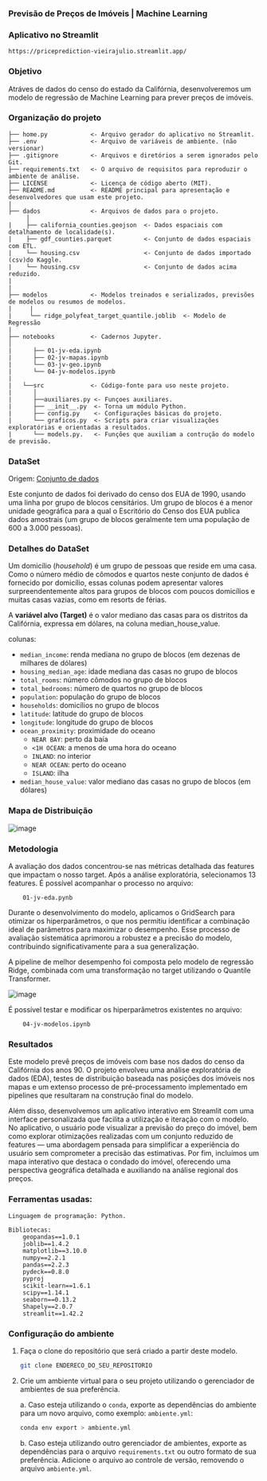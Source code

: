 ### Previsão de Preços de Imóveis | Machine Learning

### Aplicativo no Streamlit

    https://priceprediction-vieirajulio.streamlit.app/

### Objetivo 

Atráves de dados do censo do estado da Califórnia, desenvolveremos um modelo de regressão de Machine Learning para prever preços de imóveis. 

### Organização do projeto

```
├── home.py            <- Arquivo gerador do aplicativo no Streamlit.
├── .env               <- Arquivo de variáveis de ambiente. (não versionar)
├── .gitignore         <- Arquivos e diretórios a serem ignorados pelo Git.
├── requirements.txt   <- O arquivo de requisitos para reproduzir o ambiente de análise.
├── LICENSE            <- Licença de código aberto (MIT).
├── README.md          <- README principal para apresentação e desenvolvedores que usam este projeto.
|
├── dados              <- Arquivos de dados para o projeto.
     │
|    ├── california_counties.geojson  <- Dados espaciais com detalhamento de localidade(s).
|    ├── gdf_counties.parquet         <- Conjunto de dados espaciais com ETL.
|    └── housing.csv                  <- Conjunto de dados importado (csv)do Kaggle.
|    └── housing.csv                  <- Conjunto de dados acima reduzido.
|
|
├── modelos            <- Modelos treinados e serializados, previsões de modelos ou resumos de modelos.
|     |
|     └── ridge_polyfeat_target_quantile.joblib  <- Modelo de Regressão
|
├── notebooks          <- Cadernos Jupyter.
│
|      ├── 01-jv-eda.ipynb  
|      ├── 02-jv-mapas.ipynb    
|      └── 03-jv-geo.ipynb 
|      └── 04-jv-modelos.ipynb 
|
|   └──src             <- Código-fonte para uso neste projeto.
|      │
|      ├──auxiliares.py <- Funçoes auxiliares.
|      ├── __init__.py  <- Torna um módulo Python.
|      ├── config.py    <- Configurações básicas do projeto.
|      └── graficos.py  <- Scripts para criar visualizações exploratórias e orientadas a resultados.
|      └── models.py.   <- Funções que auxiliam a contrução do modelo de previsão.

```


### DataSet

Origem: [Conjunto de dados](https://www.kaggle.com/datasets/camnugent/california-housing-prices/data)

Este conjunto de dados foi derivado do censo dos EUA de 1990, usando uma linha por grupo
de blocos censitários. Um grupo de blocos é a menor unidade geográfica para a qual o
Escritório do Censo dos EUA publica dados amostrais (um grupo de blocos geralmente tem
uma população de 600 a 3.000 pessoas).

### Detalhes do DataSet

Um domicílio (*household*) é um grupo de pessoas que reside em uma casa. Como o número
médio de cômodos e quartos neste conjunto de dados é fornecido por domicílio, essas
colunas podem apresentar valores surpreendentemente altos para grupos de blocos com
poucos domicílios e muitas casas vazias, como em resorts de férias.

A **variável alvo (Target)** é o valor mediano das casas para os distritos da Califórnia, expressa em
dólares, na coluna median_house_value.

colunas:

- `median_income`: renda mediana no grupo de blocos (em dezenas de milhares de dólares)
- `housing_median_age`: idade mediana das casas no grupo de blocos
- `total_rooms`: número cômodos no grupo de blocos
- `total_bedrooms`: número de quartos no grupo de blocos
- `population`: população do grupo de blocos
- `households`: domicílios no grupo de blocos
- `latitude`: latitude do grupo de blocos
- `longitude`: longitude do grupo de blocos
- `ocean_proximity`: proximidade do oceano
  - `NEAR BAY`: perto da baía
  - `<1H OCEAN`: a menos de uma hora do oceano
  - `INLAND`: no interior
  - `NEAR OCEAN`: perto do oceano
  - `ISLAND`: ilha
- `median_house_value`: valor mediano das casas no grupo de blocos (em dólares)


### Mapa de Distribuição

![image](https://github.com/user-attachments/assets/9426a726-eb07-4686-abf1-0c93a7e24913)

### Metodologia

A avaliação dos dados concentrou-se nas métricas detalhada das features que impactam o nosso target. 
Após a análise exploratória, selecionamos 13 features. É possível acompanhar o processo no arquivo:

```
    01-jv-eda.pynb
```
Durante o desenvolvimento do modelo, aplicamos o GridSearch para otimizar os hiperparâmetros, o que nos permitiu identificar a combinação ideal de parâmetros para maximizar o desempenho. 
Esse processo de avaliação sistemática aprimorou a robustez e a precisão do modelo, contribuindo significativamente para a sua generalização.

A pipeline de melhor desempenho foi composta pelo modelo de regressão Ridge, combinada com uma transformação no target utilizando o Quantile Transformer. 

![image](https://github.com/user-attachments/assets/539ebff6-6533-4e82-acbe-a17fa2a7f1d6)

É possível testar e modificar os hiperparâmetros existentes no arquivo:

```
    04-jv-modelos.ipynb 
```

### Resultados

Este modelo prevê preços de imóveis com base nos dados do censo da Califórnia dos anos 90. 
O projeto envolveu uma análise exploratória de dados (EDA), testes de distribuição baseada nas posições dos imóveis nos mapas e um extenso processo de pré-processamento implementado em pipelines que resultaram na construção final do modelo.

Além disso, desenvolvemos um aplicativo interativo em Streamlit com uma interface personalizada que facilita a utilização e iteração com o modelo. No aplicativo, o usuário pode visualizar a previsão do preço do imóvel, bem como explorar otimizações realizadas com um conjunto reduzido de features — uma abordagem pensada para simplificar a experiência do usuário sem comprometer a precisão das estimativas.
Por fim, incluímos um mapa interativo que destaca o condado do imóvel, oferecendo uma perspectiva geográfica detalhada e auxiliando na análise regional dos preços.

### Ferramentas usadas: 

```
Linguagem de programação: Python.

Bibliotecas:
    geopandas==1.0.1
    joblib==1.4.2
    matplotlib==3.10.0
    numpy==2.2.1
    pandas==2.2.3
    pydeck==0.8.0
    pyproj
    scikit-learn==1.6.1
    scipy==1.14.1
    seaborn==0.13.2
    Shapely==2.0.7
    streamlit==1.42.2
```

### Configuração do ambiente

1. Faça o clone do repositório que será criado a partir deste modelo.

    ```bash
    git clone ENDERECO_DO_SEU_REPOSITORIO
    ```

2. Crie um ambiente virtual para o seu projeto utilizando o gerenciador de ambientes de sua preferência.

    a. Caso esteja utilizando o `conda`, exporte as dependências do ambiente para um novo arquivo, como exemplo: `ambiente.yml`:

      ```bash
      conda env export > ambiente.yml
      ```

    b. Caso esteja utilizando outro gerenciador de ambientes, exporte as dependências
    para o arquivo `requirements.txt` ou outro formato de sua preferência. Adicione o
    arquivo ao controle de versão, removendo o arquivo `ambiente.yml`.
